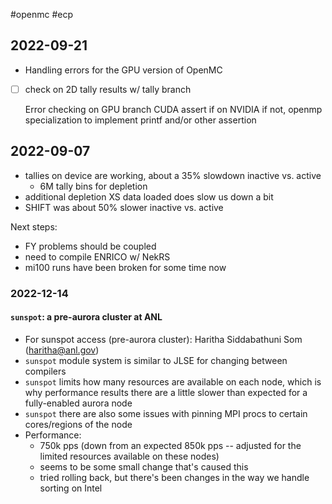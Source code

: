 #openmc #ecp

## 2022-09-21
- Handling errors for the GPU version of OpenMC
- [ ] check on 2D tally results w/ tally branch

	Error checking on GPU branch
  CUDA assert if on NVIDIA
  if not, openmp specialization to implement printf and/or other assertion
  

## 2022-09-07
- tallies on device are working, about a 35% slowdown inactive vs. active
	- 6M tally bins for depletion
- additional depletion XS data loaded does slow us down a bit
- SHIFT was about 50% slower inactive vs. active

Next steps:
  - FY problems should be coupled
  - need to compile ENRICO w/ NekRS
  - mi100 runs have been broken for some time now

### 2022-12-14

#### `sunspot`: a pre-aurora cluster at ANL
 - For sunspot access (pre-aurora cluster): Haritha Siddabathuni Som (haritha@anl.gov)
 - `sunspot` module system is similar to JLSE for changing between compilers
 - `sunspot` limits how many resources are available on each node, which is why performance results there are a little slower than expected for a fully-enabled aurora node
 - `sunspot` there are also some issues with pinning MPI procs to certain cores/regions of the node
 - Performance:
	 - 750k pps (down from an expected 850k pps -- adjusted for the limited resources available on these nodes)
	 - seems to be some small change that's caused this
	 - tried rolling back, but there's been changes in the way we handle sorting on Intel
